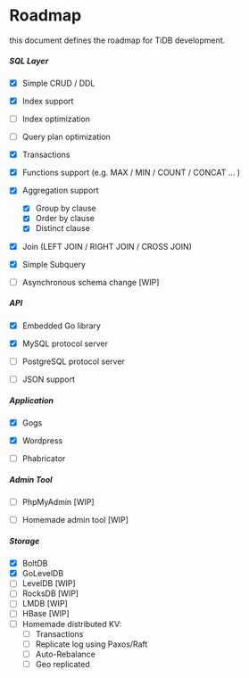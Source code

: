 # Roadmap

this document defines the roadmap for TiDB development.

##### __SQL Layer__  
- [x] Simple CRUD / DDL
- [x] Index support
- [ ] Index optimization
- [ ] Query plan optimization
- [x] Transactions
- [x] Functions support  (e.g. MAX / MIN / COUNT / CONCAT ... )
- [x] Aggregation support
    - [x] Group by clause
    - [x] Order by clause
    - [x] Distinct clause
- [x] Join (LEFT JOIN / RIGHT JOIN / CROSS JOIN)
- [x] Simple Subquery
- [ ] Asynchronous schema change [WIP]


##### __API__  
- [x] Embedded Go library
- [x] MySQL protocol server
- [ ] PostgreSQL protocol server
- [ ] JSON support


##### __Application__  
- [x] Gogs
- [x] Wordpress
- [ ] Phabricator


##### __Admin Tool__  
- [ ] PhpMyAdmin [WIP]
- [ ] Homemade admin tool [WIP]


##### __Storage__  
- [x] BoltDB
- [x] GoLevelDB
- [ ] LevelDB [WIP]
- [ ] RocksDB [WIP]
- [ ] LMDB [WIP]
- [ ] HBase [WIP]
- [ ] Homemade distributed KV:
    - [ ] Transactions
    - [ ] Replicate log using Paxos/Raft
    - [ ] Auto-Rebalance
    - [ ] Geo replicated
